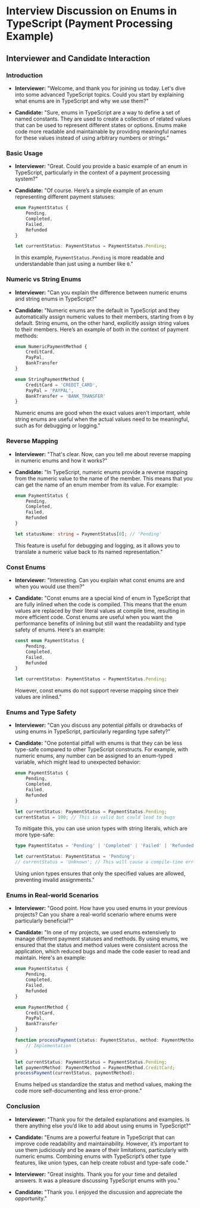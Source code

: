 # Interview Discussion on Enums in TypeScript (Payment Processing Example)

## Interviewer and Candidate Interaction

### Introduction
- **Interviewer:** "Welcome, and thank you for joining us today. Let's dive into some advanced TypeScript topics. Could you start by explaining what enums are in TypeScript and why we use them?"

- **Candidate:** "Sure, enums in TypeScript are a way to define a set of named constants. They are used to create a collection of related values that can be used to represent different states or options. Enums make code more readable and maintainable by providing meaningful names for these values instead of using arbitrary numbers or strings."

### Basic Usage
- **Interviewer:** "Great. Could you provide a basic example of an enum in TypeScript, particularly in the context of a payment processing system?"

- **Candidate:** "Of course. Here’s a simple example of an enum representing different payment statuses:

    ```typescript
    enum PaymentStatus {
        Pending,
        Completed,
        Failed,
        Refunded
    }

    let currentStatus: PaymentStatus = PaymentStatus.Pending;
    ```

    In this example, `PaymentStatus.Pending` is more readable and understandable than just using a number like `0`."

### Numeric vs String Enums
- **Interviewer:** "Can you explain the difference between numeric enums and string enums in TypeScript?"

- **Candidate:** "Numeric enums are the default in TypeScript and they automatically assign numeric values to their members, starting from `0` by default. String enums, on the other hand, explicitly assign string values to their members. Here’s an example of both in the context of payment methods:

    ```typescript
    enum NumericPaymentMethod {
        CreditCard,
        PayPal,
        BankTransfer
    }

    enum StringPaymentMethod {
        CreditCard = 'CREDIT_CARD',
        PayPal = 'PAYPAL',
        BankTransfer = 'BANK_TRANSFER'
    }
    ```

    Numeric enums are good when the exact values aren’t important, while string enums are useful when the actual values need to be meaningful, such as for debugging or logging."

### Reverse Mapping
- **Interviewer:** "That's clear. Now, can you tell me about reverse mapping in numeric enums and how it works?"

- **Candidate:** "In TypeScript, numeric enums provide a reverse mapping from the numeric value to the name of the member. This means that you can get the name of an enum member from its value. For example:

    ```typescript
    enum PaymentStatus {
        Pending,
        Completed,
        Failed,
        Refunded
    }

    let statusName: string = PaymentStatus[0]; // 'Pending'
    ```

    This feature is useful for debugging and logging, as it allows you to translate a numeric value back to its named representation."

### Const Enums
- **Interviewer:** "Interesting. Can you explain what const enums are and when you would use them?"

- **Candidate:** "Const enums are a special kind of enum in TypeScript that are fully inlined when the code is compiled. This means that the enum values are replaced by their literal values at compile time, resulting in more efficient code. Const enums are useful when you want the performance benefits of inlining but still want the readability and type safety of enums. Here's an example:

    ```typescript
    const enum PaymentStatus {
        Pending,
        Completed,
        Failed,
        Refunded
    }

    let currentStatus: PaymentStatus = PaymentStatus.Pending;
    ```

    However, const enums do not support reverse mapping since their values are inlined."

### Enums and Type Safety
- **Interviewer:** "Can you discuss any potential pitfalls or drawbacks of using enums in TypeScript, particularly regarding type safety?"

- **Candidate:** "One potential pitfall with enums is that they can be less type-safe compared to other TypeScript constructs. For example, with numeric enums, any number can be assigned to an enum-typed variable, which might lead to unexpected behavior:

    ```typescript
    enum PaymentStatus {
        Pending,
        Completed,
        Failed,
        Refunded
    }

    let currentStatus: PaymentStatus = PaymentStatus.Pending;
    currentStatus = 100; // This is valid but could lead to bugs
    ```

    To mitigate this, you can use union types with string literals, which are more type-safe:

    ```typescript
    type PaymentStatus = 'Pending' | 'Completed' | 'Failed' | 'Refunded';

    let currentStatus: PaymentStatus = 'Pending';
    // currentStatus = 'Unknown'; // This will cause a compile-time error
    ```

    Using union types ensures that only the specified values are allowed, preventing invalid assignments."

### Enums in Real-world Scenarios
- **Interviewer:** "Good point. How have you used enums in your previous projects? Can you share a real-world scenario where enums were particularly beneficial?"

- **Candidate:** "In one of my projects, we used enums extensively to manage different payment statuses and methods. By using enums, we ensured that the status and method values were consistent across the application, which reduced bugs and made the code easier to read and maintain. Here's an example:

    ```typescript
    enum PaymentStatus {
        Pending,
        Completed,
        Failed,
        Refunded
    }

    enum PaymentMethod {
        CreditCard,
        PayPal,
        BankTransfer
    }

    function processPayment(status: PaymentStatus, method: PaymentMethod) {
        // Implementation
    }

    let currentStatus: PaymentStatus = PaymentStatus.Pending;
    let paymentMethod: PaymentMethod = PaymentMethod.CreditCard;
    processPayment(currentStatus, paymentMethod);
    ```

    Enums helped us standardize the status and method values, making the code more self-documenting and less error-prone."

### Conclusion
- **Interviewer:** "Thank you for the detailed explanations and examples. Is there anything else you’d like to add about using enums in TypeScript?"

- **Candidate:** "Enums are a powerful feature in TypeScript that can improve code readability and maintainability. However, it’s important to use them judiciously and be aware of their limitations, particularly with numeric enums. Combining enums with TypeScript’s other type features, like union types, can help create robust and type-safe code."

- **Interviewer:** "Great insights. Thank you for your time and detailed answers. It was a pleasure discussing TypeScript enums with you."

- **Candidate:** "Thank you. I enjoyed the discussion and appreciate the opportunity."

